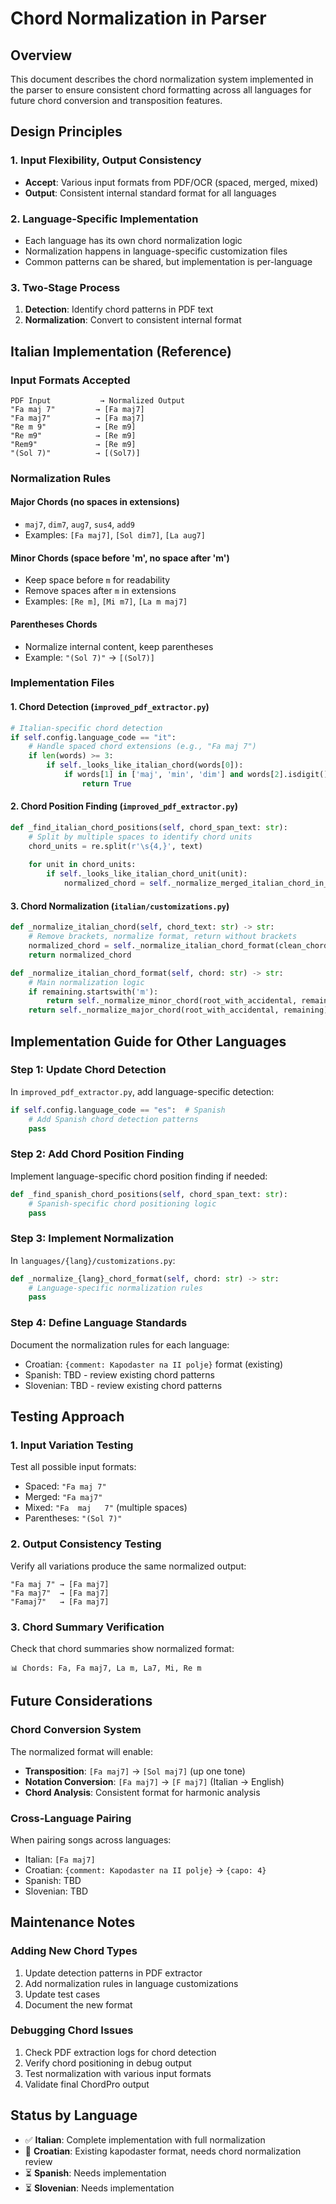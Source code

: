 # Chord Normalization in Parser

## Overview

This document describes the chord normalization system implemented in the parser to ensure consistent chord formatting across all languages for future chord conversion and transposition features.

## Design Principles

### 1. Input Flexibility, Output Consistency
- **Accept**: Various input formats from PDF/OCR (spaced, merged, mixed)
- **Output**: Consistent internal standard format for all languages

### 2. Language-Specific Implementation
- Each language has its own chord normalization logic
- Normalization happens in language-specific customization files
- Common patterns can be shared, but implementation is per-language

### 3. Two-Stage Process
1. **Detection**: Identify chord patterns in PDF text
2. **Normalization**: Convert to consistent internal format

## Italian Implementation (Reference)

### Input Formats Accepted
```
PDF Input           → Normalized Output
"Fa maj 7"         → [Fa maj7]
"Fa maj7"          → [Fa maj7]
"Re m 9"           → [Re m9]
"Re m9"            → [Re m9]
"Rem9"             → [Re m9]
"(Sol 7)"          → [(Sol7)]
```

### Normalization Rules

#### Major Chords (no spaces in extensions)
- `maj7`, `dim7`, `aug7`, `sus4`, `add9`
- Examples: `[Fa maj7]`, `[Sol dim7]`, `[La aug7]`

#### Minor Chords (space before 'm', no space after 'm')
- Keep space before `m` for readability
- Remove spaces after `m` in extensions
- Examples: `[Re m]`, `[Mi m7]`, `[La m maj7]`

#### Parentheses Chords
- Normalize internal content, keep parentheses
- Example: `"(Sol 7)"` → `[(Sol7)]`

### Implementation Files

#### 1. Chord Detection (`improved_pdf_extractor.py`)
```python
# Italian-specific chord detection
if self.config.language_code == "it":
    # Handle spaced chord extensions (e.g., "Fa maj 7")
    if len(words) >= 3:
        if self._looks_like_italian_chord(words[0]):
            if words[1] in ['maj', 'min', 'dim'] and words[2].isdigit():
                return True
```

#### 2. Chord Position Finding (`improved_pdf_extractor.py`)
```python
def _find_italian_chord_positions(self, chord_span_text: str):
    # Split by multiple spaces to identify chord units
    chord_units = re.split(r'\s{4,}', text)
    
    for unit in chord_units:
        if self._looks_like_italian_chord_unit(unit):
            normalized_chord = self._normalize_merged_italian_chord_in_extractor(unit)
```

#### 3. Chord Normalization (`italian/customizations.py`)
```python
def _normalize_italian_chord(self, chord_text: str) -> str:
    # Remove brackets, normalize format, return without brackets
    normalized_chord = self._normalize_italian_chord_format(clean_chord)
    return normalized_chord

def _normalize_italian_chord_format(self, chord: str) -> str:
    # Main normalization logic
    if remaining.startswith('m'):
        return self._normalize_minor_chord(root_with_accidental, remaining)
    return self._normalize_major_chord(root_with_accidental, remaining)
```

## Implementation Guide for Other Languages

### Step 1: Update Chord Detection
In `improved_pdf_extractor.py`, add language-specific detection:
```python
if self.config.language_code == "es":  # Spanish
    # Add Spanish chord detection patterns
    pass
```

### Step 2: Add Chord Position Finding
Implement language-specific chord position finding if needed:
```python
def _find_spanish_chord_positions(self, chord_span_text: str):
    # Spanish-specific chord positioning logic
    pass
```

### Step 3: Implement Normalization
In `languages/{lang}/customizations.py`:
```python
def _normalize_{lang}_chord_format(self, chord: str) -> str:
    # Language-specific normalization rules
    pass
```

### Step 4: Define Language Standards
Document the normalization rules for each language:
- Croatian: `{comment: Kapodaster na II polje}` format (existing)
- Spanish: TBD - review existing chord patterns
- Slovenian: TBD - review existing chord patterns

## Testing Approach

### 1. Input Variation Testing
Test all possible input formats:
- Spaced: `"Fa maj 7"`
- Merged: `"Fa maj7"`
- Mixed: `"Fa  maj   7"` (multiple spaces)
- Parentheses: `"(Sol 7)"`

### 2. Output Consistency Testing
Verify all variations produce the same normalized output:
```
"Fa maj 7" → [Fa maj7]
"Fa maj7"  → [Fa maj7]
"Famaj7"   → [Fa maj7]
```

### 3. Chord Summary Verification
Check that chord summaries show normalized format:
```
📊 Chords: Fa, Fa maj7, La m, La7, Mi, Re m
```

## Future Considerations

### Chord Conversion System
The normalized format will enable:
- **Transposition**: `[Fa maj7]` → `[Sol maj7]` (up one tone)
- **Notation Conversion**: `[Fa maj7]` → `[F maj7]` (Italian → English)
- **Chord Analysis**: Consistent format for harmonic analysis

### Cross-Language Pairing
When pairing songs across languages:
- Italian: `[Fa maj7]`
- Croatian: `{comment: Kapodaster na II polje}` → `{capo: 4}`
- Spanish: TBD
- Slovenian: TBD

## Maintenance Notes

### Adding New Chord Types
1. Update detection patterns in PDF extractor
2. Add normalization rules in language customizations
3. Update test cases
4. Document the new format

### Debugging Chord Issues
1. Check PDF extraction logs for chord detection
2. Verify chord positioning in debug output
3. Test normalization with various input formats
4. Validate final ChordPro output

## Status by Language

- ✅ **Italian**: Complete implementation with full normalization
- 🔄 **Croatian**: Existing kapodaster format, needs chord normalization review
- ⏳ **Spanish**: Needs implementation
- ⏳ **Slovenian**: Needs implementation
